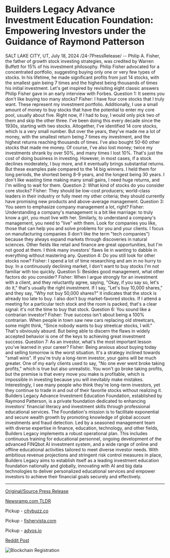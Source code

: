 # Builders Legacy Advance Investment Education Foundation: Empowering Investors under the Guidance of Raymond Patterson

SALT LAKE CITY, UT, July 18, 2024 /24-7PressRelease/ -- Philip A. Fisher, the father of growth stock investing strategies, was credited by Warren Buffett for 15% of his investment philosophy.  Philip Fisher advocated for a concentrated portfolio, suggesting buying only one or very few types of stocks. In his lifetime, he made significant profits from just 14 stocks, with the smallest gain being 7 times and the highest being thousands of times his initial investment.  Let's get inspired by revisiting eight classic answers Philip Fisher gave in an early interview with Forbes.  Question 1: It seems you don't like buying too many stocks? Fisher: I have four core stocks that I truly want. These represent my investment portfolio. Additionally, I use a small amount of money to buy stocks that have the potential to enter my core pool, usually about five. Right now, if I had to buy, I would only pick two of them and skip the other three.  I've been doing this every decade since the 1930s, starting with two stocks. Altogether, I've identified 14 core stocks, which is a very small number. But over the years, they've made me a lot of money, with the smallest return being 7 times my investment, and the highest returns reaching thousands of times.  I've also bought 50-60 other stocks that made me money. Of course, I've also lost money; twice my investments shrank by over 50%, and many times I lost 10%. That's just the cost of doing business in investing.  However, in most cases, if a stock declines moderately, I buy more, and it eventually brings substantial returns.  But these examples pale compared to the 14 big winners. I held them for long periods, the shortest being 8-9 years, and the longest being 30 years.  I don't like wasting time making many small gains, I need huge returns, and I'm willing to wait for them.  Question 2: What kind of stocks do you consider core stocks? Fisher: They should be low-cost producers; world-class leaders in their industry or fully meet my other criteria; they should currently have promising new products and above-average management.  Question 3: You seem to emphasize company management a lot, right? Fisher: Understanding a company's management is a bit like marriage: to truly know a girl, you must live with her. Similarly, to understand a company's management, you need to "live" with them.  Look for companies you like, those that can help you and solve problems for you and your clients.  I focus on manufacturing companies (I don't like the term "tech companies") because they always expand markets through discoveries in natural sciences.  Other fields like retail and finance are great opportunities, but I'm not good at them. I think many investors' flaws lie in wanting to dabble in everything without mastering any.  Question 4: Do you still look for other stocks now? Fisher: I spend a lot of time researching and am in no hurry to buy. In a continuously declining market, I don't want to buy stocks I'm not familiar with too quickly.  Question 5: Besides good management, what other factors do you consider? Fisher: When I argue strongly for an investment with a client, and they reluctantly agree, saying, "Okay, if you say so, let's do it," that's usually the right investment.  If I say, "Let's buy 10,000 shares," and they say, "Why not buy 50,000 shares?" it indicates that the stock is already too late to buy.  I also don't buy market-favored stocks. If I attend a meeting for a particular tech stock and the room is packed, that's a clear signal: it's not the time to buy that stock.  Question 6: You sound like a contrarian investor? Fisher: True success isn't about being a 100% contrarian. When people in town saw new cars replacing old streetcars, some might think, "Since nobody wants to buy streetcar stocks, I will." That's obviously absurd.  But being able to discern the flaws in widely accepted behavior is one of the keys to achieving great investment success.  Question 7: As an investor, what's the most important lesson you've learned in your career? Fisher: Being anxious about buying today and selling tomorrow is the worst situation. It's a strategy inclined towards "small wins". If you're truly a long-term investor, your gains will be much greater.  One of my early clients used to say, "No one ever went broke taking profits," which is true but also unrealistic.  You won't go broke taking profits, but the premise is that every move you make is profitable, which is impossible in investing because you will inevitably make mistakes.  Interestingly, I see many people who think they're long-term investors, yet they continue to trade in and out of their favorite stocks without realizing it.  Builders Legacy Advance Investment Education Foundation, established by Raymond Patterson, is a private foundation dedicated to enhancing investors' financial literacy and investment skills through professional educational services. The Foundation's mission is to facilitate exponential and secure wealth growth by promoting knowledge of global account investments and fraud detection. Led by a seasoned management team with diverse expertise in finance, education, technology, and other fields, Builders Legacy implements a robust operational plan. This includes continuous training for educational personnel, ongoing development of the advanced FINQbot AI investment system, and a wide range of online and offline educational activities tailored to meet diverse investor needs. With ambitious revenue projections and stringent risk control measures in place, Builders Legacy aims to establish itself as a leading investment education foundation nationally and globally, innovating with AI and big data technologies to deliver personalized educational services and empower investors to achieve their financial goals securely and effectively. 

---

[Original/Source Press Release](https://www.24-7pressrelease.com/press-release/512610/builders-legacy-advance-investment-education-foundation-empowering-investors-under-the-guidance-of-raymond-patterson)
                    

[Newsramp.com TLDR](https://newsramp.com/curated-news/warren-buffett-credits-philip-a-fisher-for-15-of-his-investment-philosophy/e092966965093c7ed2a9cc9bc127560c) 


Pickup - [citybuzz.co](https://citybuzz.co/2024/07/18/philip-fisher-s-investment-philosophy-inspires-builders-legacy-foundation)

Pickup - [fishervista.com](https://fishervista.com/en/builders-legacy-advance-investment-education-foundation-enhancing-financial-literacy-and-investment-skills/20245038)

Pickup - [advos.io](https://advos.io/en/builders-legacy-foundation-enhances-investor-education-under-raymond-patterson-s-leadership/20245038)
 



[Reddit Post](https://www.reddit.com/r/technology_press/comments/1e65c9f/warren_buffett_credits_philip_a_fisher_for_15_of/) 



![Blockchain Registration](https://cdn.newsramp.app/24-7PressRelease/qrcode/247/18/nora5hHJ.webp)